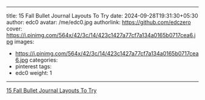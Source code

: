 
---
title: 15 Fall Bullet Journal Layouts To Try
date: 2024-09-28T19:31:30+05:30
author: edc0
avatar: /me/edc0.jpg
authorlink: https://github.com/edczero
cover: https://i.pinimg.com/564x/42/3c/14/423c1427a77cf7a134a0165b0717cea6.jpg
images:
   - https://i.pinimg.com/564x/42/3c/14/423c1427a77cf7a134a0165b0717cea6.jpg
categories:
  - pinterest
tags:
  - edc0
weight: 1
---

<!--more-->

[15 Fall Bullet Journal Layouts To Try](https://in.pinterest.com/pin/91901648639765566/)

	